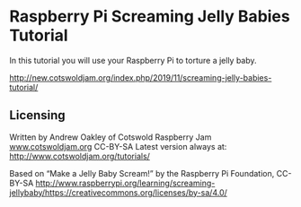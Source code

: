 # Raspberry Pi Screaming Jelly Babies Tutorial
In this tutorial you will use your Raspberry Pi to torture a jelly baby.

http://new.cotswoldjam.org/index.php/2019/11/screaming-jelly-babies-tutorial/

## Licensing

Written by Andrew Oakley of Cotswold Raspberry Jam www.cotswoldjam.org CC-BY-SA Latest version always at: http://www.cotswoldjam.org/tutorials/

Based on “Make a Jelly Baby Scream!” by the Raspberry Pi Foundation, CC-BY-SA http://www.raspberrypi.org/learning/screaming-jellybaby/https://creativecommons.org/licenses/by-sa/4.0/
